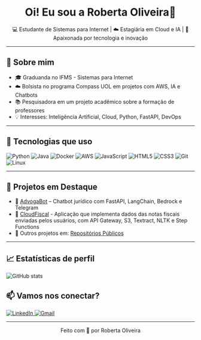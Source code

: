 <h1 align="center">Oi! Eu sou a Roberta Oliveira👋</h1>

<p align="center">
  💻 Estudante de Sistemas para Internet | ☁️ Estagiária em Cloud e IA | 🚀 Apaixonada por tecnologia e inovação
</p>

---

## 🌟 Sobre mim 

- 🎓 Graduanda no IFMS - Sistemas para Internet 
- ☁️ Bolsista no programa Compass UOL em projetos com AWS, IA e Chatbots
- 📚 Pesquisadora em um projeto acadêmico sobre a formação de professores
- 💡 Interesses: Inteligência Artificial, Cloud, Python, FastAPI, DevOps

---

## 🧰 Tecnologias que uso

<p align="left">
  <img src="https://img.shields.io/badge/Python-3776AB?style=for-the-badge&logo=python&logoColor=white" alt="Python"/>
  <img src="https://img.shields.io/badge/Java-ED8B00?style=for-the-badge&logo=openjdk&logoColor=white" alt="Java"/>
  <img src="https://img.shields.io/badge/Docker-2496ED?style=for-the-badge&logo=docker&logoColor=white" alt="Docker"/>
  <img src="https://img.shields.io/badge/AWS-232F3E?style=for-the-badge&logo=amazon-aws&logoColor=white" alt="AWS"/>
  <img src="https://img.shields.io/badge/JavaScript-F7DF1E?style=for-the-badge&logo=javascript&logoColor=black" alt="JavaScript"/>
  <img src="https://img.shields.io/badge/HTML5-E34F26?style=for-the-badge&logo=html5&logoColor=white" alt="HTML5"/>
  <img src="https://img.shields.io/badge/CSS3-1572B6?style=for-the-badge&logo=css3&logoColor=white" alt="CSS3"/>
  <img src="https://img.shields.io/badge/Git-F05032?style=for-the-badge&logo=git&logoColor=white" alt="Git"/>
  <img src="https://img.shields.io/badge/Linux-FCC624?style=for-the-badge&logo=linux&logoColor=black" alt="Linux"/>
</p>

---

## 📌 Projetos em Destaque

- 🔹 [AdvogaBot](https://github.com/RobertakOliveira/Chat-Bot-Telegram) – Chatbot jurídico com FastAPI, LangChain, Bedrock e Telegram
- 🔹 [CloudFiscal](https://github.com/RobertakOliveira/CLOUDFISCAL) - Aplicação que implementa dados das notas fiscais enviadas pelos usuários, com API Gateway, S3, Textract, NLTK e Step Functions
- 🔹 Outros projetos em: [Repositórios Públicos](https://github.com/RobertakOliveira?tab=repositories)

---
## 📈 Estatísticas de perfil
![GitHub stats](https://github-readme-stats.vercel.app/api?username=RobertakOliveira&show_icons=true&theme=radical)

## 📫 Vamos nos conectar?

<p align="left">
  <a href="https://linkedin.com/in/roberta-oliveira-b9a0961a4" target="_blank">
    <img src="https://img.shields.io/badge/LinkedIn-0A66C2?style=for-the-badge&logo=linkedin&logoColor=white" alt="LinkedIn" />
  </a>
  <a href="mailto:robertaoliveiraw@gmail.com">
    <img src="https://img.shields.io/badge/Gmail-D14836?style=for-the-badge&logo=gmail&logoColor=white" alt="Gmail" />
  </a>
</p>

---

<p align="center">
  Feito com 💙 por Roberta Oliveira
</p>
